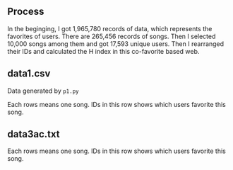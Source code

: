 
## Process

In the beginging, I got 1,965,780 records of data, which represents the favorites of users. There are 265,456 records of songs. Then I selected 10,000 songs among them and got 17,593 unique users. Then I rearranged their IDs and calculated the H index in this co-favorite based web.

## data1.csv

Data generated by `p1.py`

Each rows means one song. IDs in this row shows which users favorite this song.

## data3ac.txt

Each rows means one song. IDs in this row shows which users favorite this song.
